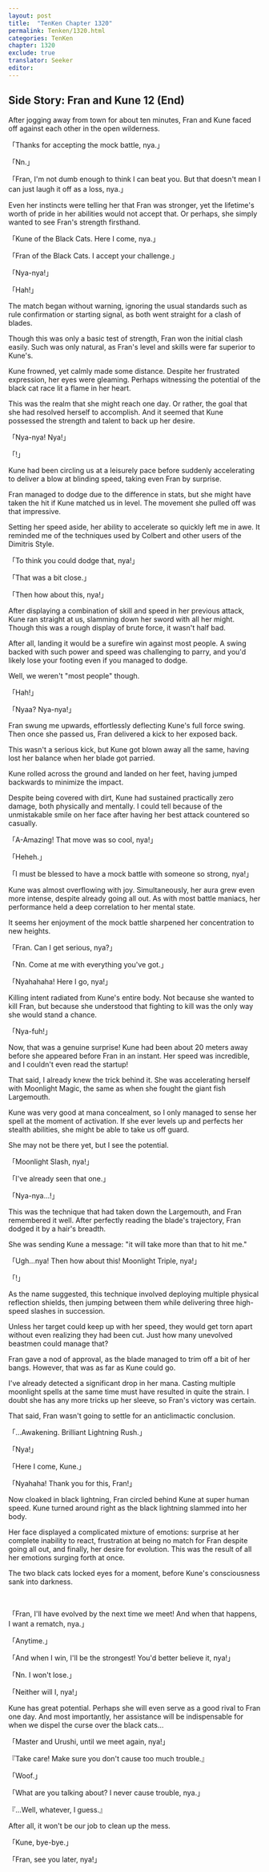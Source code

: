```yaml
---
layout: post
title:  "TenKen Chapter 1320"
permalink: Tenken/1320.html
categories: TenKen
chapter: 1320
exclude: true
translator: Seeker
editor: 
---
```

<h2>Side Story: Fran and Kune 12 (End)</h2>

After jogging away from town for about ten minutes, Fran and Kune faced off against each other in the open wilderness.

「Thanks for accepting the mock battle, nya.」

「Nn.」

「Fran, I'm not dumb enough to think I can beat you. But that doesn't mean I can just laugh it off as a loss, nya.」

Even her instincts were telling her that Fran was stronger, yet the lifetime's worth of pride in her abilities would not accept that. Or perhaps, she simply wanted to see Fran's strength firsthand.

「Kune of the Black Cats. Here I come, nya.」

「Fran of the Black Cats. I accept your challenge.」

「Nya-nya!」

「Hah!」

The match began without warning, ignoring the usual standards such as rule confirmation or starting signal, as both went straight for a clash of blades.

Though this was only a basic test of strength, Fran won the initial clash easily. Such was only natural, as Fran's level and skills were far superior to Kune's.

Kune frowned, yet calmly made some distance. Despite her frustrated expression, her eyes were gleaming. Perhaps witnessing the potential of the black cat race lit a flame in her heart.

This was the realm that she might reach one day. Or rather, the goal that she had resolved herself to accomplish. And it seemed that Kune possessed the strength and talent to back up her desire.

「Nya-nya! Nya!」

「!」

Kune had been circling us at a leisurely pace before suddenly accelerating to deliver a blow at blinding speed, taking even Fran by surprise.

Fran managed to dodge due to the difference in stats, but she might have taken the hit if Kune matched us in level. The movement she pulled off was that impressive.

Setting her speed aside, her ability to accelerate so quickly left me in awe. It reminded me of the techniques used by Colbert and other users of the Dimitris Style.

「To think you could dodge that, nya!」

「That was a bit close.」

「Then how about this, nya!」

After displaying a combination of skill and speed in her previous attack, Kune ran straight at us, slamming down her sword with all her might. Though this was a rough display of brute force, it wasn't half bad.

After all, landing it would be a surefire win against most people. A swing backed with such power and speed was challenging to parry, and you'd likely lose your footing even if you managed to dodge.

Well, we weren't "most people" though.

「Hah!」

「Nyaa? Nya-nya!」

Fran swung me upwards, effortlessly deflecting Kune's full force swing. Then once she passed us, Fran delivered a kick to her exposed back.

This wasn't a serious kick, but Kune got blown away all the same, having lost her balance when her blade got parried.

Kune rolled across the ground and landed on her feet, having jumped backwards to minimize the impact.

Despite being covered with dirt, Kune had sustained practically zero damage, both physically and mentally. I could tell because of the unmistakable smile on her face after having her best attack countered so casually.

「A-Amazing! That move was so cool, nya!」

「Heheh.」

「I must be blessed to have a mock battle with someone so strong, nya!」

Kune was almost overflowing with joy. Simultaneously, her aura grew even more intense, despite already going all out. As with most battle maniacs, her performance held a deep correlation to her mental state.

It seems her enjoyment of the mock battle sharpened her concentration to new heights.

「Fran. Can I get serious, nya?」

「Nn. Come at me with everything you've got.」

「Nyahahaha! Here I go, nya!」

Killing intent radiated from Kune's entire body. Not because she wanted to kill Fran, but because she understood that fighting to kill was the only way she would stand a chance.

「Nya-fuh!」

Now, that was a genuine surprise! Kune had been about 20 meters away before she appeared before Fran in an instant. Her speed was incredible, and I couldn't even read the startup!

That said, I already knew the trick behind it. She was accelerating herself with Moonlight Magic, the same as when she fought the giant fish Largemouth.

Kune was very good at mana concealment, so I only managed to sense her spell at the moment of activation. If she ever levels up and perfects her stealth abilities, she might be able to take us off guard.

She may not be there yet, but I see the potential.

「Moonlight Slash, nya!」

「I've already seen that one.」

「Nya-nya...!」

This was the technique that had taken down the Largemouth, and Fran remembered it well. After perfectly reading the blade's trajectory, Fran dodged it by a hair's breadth.

She was sending Kune a message: "it will take more than that to hit me."

「Ugh...nya! Then how about this! Moonlight Triple, nya!」

「!」

As the name suggested, this technique involved deploying multiple physical reflection shields, then jumping between them while delivering three high-speed slashes in succession.

Unless her target could keep up with her speed, they would get torn apart without even realizing they had been cut. Just how many unevolved beastmen could manage that?

Fran gave a nod of approval, as the blade managed to trim off a bit of her bangs. However, that was as far as Kune could go.

I've already detected a significant drop in her mana. Casting multiple moonlight spells at the same time must have resulted in quite the strain. I doubt she has any more tricks up her sleeve, so Fran's victory was certain.

That said, Fran wasn't going to settle for an anticlimactic conclusion.

「...Awakening. Brilliant Lightning Rush.」

「Nya!」

「Here I come, Kune.」

「Nyahaha! Thank you for this, Fran!」

Now cloaked in black lightning, Fran circled behind Kune at super human speed. Kune turned around right as the black lightning slammed into her body.

Her face displayed a complicated mixture of emotions: surprise at her complete inability to react, frustration at being no match for Fran despite going all out, and finally, her desire for evolution. This was the result of all her emotions surging forth at once.

The two black cats locked eyes for a moment, before Kune's consciousness sank into darkness.

<br/>

「Fran, I'll have evolved by the next time we meet! And when that happens, I want a rematch, nya.」

「Anytime.」

「And when I win, I'll be the strongest! You'd better believe it, nya!」

「Nn. I won't lose.」

「Neither will I, nya!」

Kune has great potential. Perhaps she will even serve as a good rival to Fran one day. And most importantly, her assistance will be indispensable for when we dispel the curse over the black cats...

「Master and Urushi, until we meet again, nya!」

『Take care! Make sure you don't cause too much trouble.』

「Woof.」

「What are you talking about? I never cause trouble, nya.」

『...Well, whatever, I guess.』

After all, it won't be our job to clean up the mess.

「Kune, bye-bye.」

「Fran, see you later, nya!」


